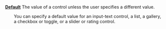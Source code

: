 [**Default**](properties-data.md) The value of a control unless the user specifies a different value.

<p style="margin-left: 2.0em">You can specify a default value for an input-text control, a list, a gallery, a checkbox or toggle, or a slider or rating control.
